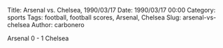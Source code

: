 Title: Arsenal vs. Chelsea, 1990/03/17
Date: 1990/03/17 00:00
Category: sports
Tags: football, football scores, Arsenal, Chelsea
Slug: arsenal-vs-chelsea
Author: carbonero


Arsenal 0 - 1 Chelsea
